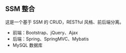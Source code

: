 ## SSM 整合 

这是一个基于 SSM 的 CRUD，RESTful 风格、前后端分离。

- 前端：Bootstrap、jQuery、Ajax
- 后端：Spring、SpringMVC、Mybatis
- MySQL 数据库